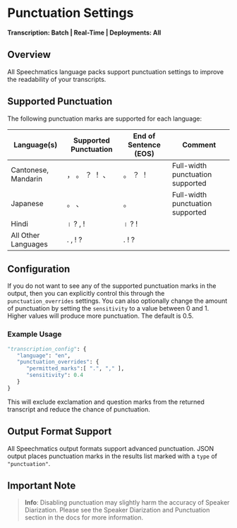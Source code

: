 # Punctuation Settings

**Transcription: Batch | Real-Time | Deployments: All**

## Overview

All Speechmatics language packs support punctuation settings to improve the readability of your transcripts.

## Supported Punctuation

The following punctuation marks are supported for each language:

| Language(s) | Supported Punctuation | End of Sentence (EOS) | Comment |
|-------------|----------------------|----------------------|---------|
| Cantonese, Mandarin | ， 。 ？ ！ 、 | 。 ？ ！ | Full-width punctuation supported |
| Japanese | 。 、 | 。 | Full-width punctuation supported |
| Hindi | । ? , ! | । ? ! | |
| All Other Languages | . , ! ? | . ! ? | |

## Configuration

If you do not want to see any of the supported punctuation marks in the output, then you can explicitly control this through the `punctuation_overrides` settings. You can also optionally change the amount of punctuation by setting the `sensitivity` to a value between 0 and 1. Higher values will produce more punctuation. The default is 0.5.

### Example Usage

```python
"transcription_config": {
   "language": "en",
   "punctuation_overrides": {
      "permitted_marks":[ ".", "," ],
      "sensitivity": 0.4
   }
}
```

This will exclude exclamation and question marks from the returned transcript and reduce the chance of punctuation.

## Output Format Support

All Speechmatics output formats support advanced punctuation. JSON output places punctuation marks in the results list marked with a `type` of `"punctuation"`.

## Important Note

> **Info**: Disabling punctuation may slightly harm the accuracy of Speaker Diarization. Please see the Speaker Diarization and Punctuation section in the docs for more information.
